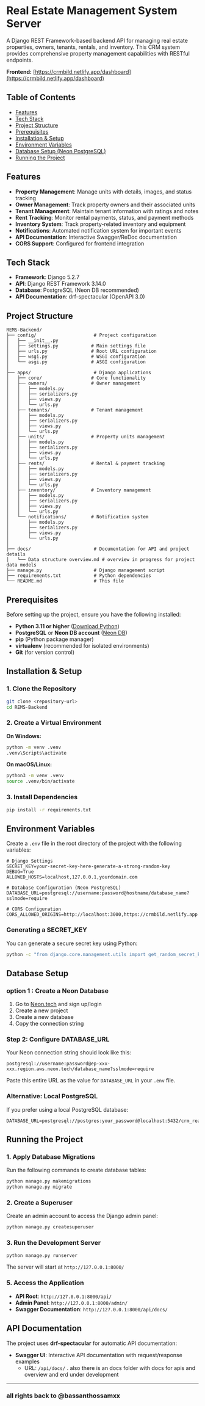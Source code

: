 # Real Estate Management System Server

A Django REST Framework-based backend API for managing real estate properties, owners, tenants, rentals, and inventory. This CRM system provides comprehensive property management capabilities with RESTful endpoints.

**Frontend:** [https://crmbild.netlify.app/dashboard](https://crmbild.netlify.app/dashboard)

## Table of Contents

- [Features](#features)
- [Tech Stack](#tech-stack)
- [Project Structure](#project-structure)
- [Prerequisites](#prerequisites)
- [Installation & Setup](#installation--setup)
- [Environment Variables](#environment-variables)
- [Database Setup (Neon PostgreSQL)](#database-setup-neon-postgresql)
- [Running the Project](#running-the-project)
## Features

- **Property Management**: Manage units with details, images, and status tracking
- **Owner Management**: Track property owners and their associated units
- **Tenant Management**: Maintain tenant information with ratings and notes
- **Rent Tracking**: Monitor rental payments, status, and payment methods
- **Inventory System**: Track property-related inventory and equipment
- **Notifications**: Automated notification system for important events
- **API Documentation**: Interactive Swagger/ReDoc documentation
- **CORS Support**: Configured for frontend integration

##  Tech Stack

- **Framework**: Django 5.2.7
- **API**: Django REST Framework 3.14.0
- **Database**: PostgreSQL (Neon DB recommended)
- **API Documentation**: drf-spectacular (OpenAPI 3.0)

## Project Structure

```
REMS-Backend/
├── config/                     # Project configuration
│   ├── __init__.py
│   ├── settings.py            # Main settings file
│   ├── urls.py                # Root URL configuration
│   ├── wsgi.py                # WSGI configuration
│   └── asgi.py                # ASGI configuration
│
├── apps/                       # Django applications
│   ├── core/                  # Core functionality
│   ├── owners/                # Owner management
│   │   ├── models.py
│   │   ├── serializers.py
│   │   ├── views.py
│   │   └── urls.py
│   ├── tenants/               # Tenant management
│   │   ├── models.py
│   │   ├── serializers.py
│   │   ├── views.py
│   │   └── urls.py
│   ├── units/                 # Property units management
│   │   ├── models.py
│   │   ├── serializers.py
│   │   ├── views.py
│   │   └── urls.py
│   ├── rents/                 # Rental & payment tracking
│   │   ├── models.py
│   │   ├── serializers.py
│   │   ├── views.py
│   │   └── urls.py
│   ├── inventory/             # Inventory management
│   │   ├── models.py
│   │   ├── serializers.py
│   │   ├── views.py
│   │   └── urls.py
│   └── notifications/         # Notification system
│       ├── models.py
│       ├── serializers.py
│       ├── views.py
│       └── urls.py
│
├── docs/                       # Documentation for API and project details
│   └── Data structure overview.md # overview in progress for project data models
├── manage.py                   # Django management script
├── requirements.txt            # Python dependencies
└── README.md                   # This file
```

## Prerequisites

Before setting up the project, ensure you have the following installed:

- **Python 3.11 or higher** ([Download Python](https://www.python.org/downloads/))
- **PostgreSQL** or **Neon DB account** ([Neon DB](https://neon.tech/))
- **pip** (Python package manager)
- **virtualenv** (recommended for isolated environments)
- **Git** (for version control)

## Installation & Setup

### 1. Clone the Repository

```bash
git clone <repository-url>
cd REMS-Backend
```

### 2. Create a Virtual Environment

**On Windows:**
```bash
python -m venv .venv
.venv\Scripts\activate
```

**On macOS/Linux:**
```bash
python3 -m venv .venv
source .venv/bin/activate
```

### 3. Install Dependencies

```bash
pip install -r requirements.txt
```

## Environment Variables

Create a `.env` file in the root directory of the project with the following variables:

```env
# Django Settings
SECRET_KEY=your-secret-key-here-generate-a-strong-random-key
DEBUG=True
ALLOWED_HOSTS=localhost,127.0.0.1,yourdomain.com

# Database Configuration (Neon PostgreSQL)
DATABASE_URL=postgresql://username:password@hostname/database_name?sslmode=require

# CORS Configuration
CORS_ALLOWED_ORIGINS=http://localhost:3000,https://crmbild.netlify.app
```

### Generating a SECRET_KEY

You can generate a secure secret key using Python:

```bash
python -c "from django.core.management.utils import get_random_secret_key; print(get_random_secret_key())"
```

##  Database Setup 

### option 1 : Create a Neon Database

1. Go to [Neon.tech](https://neon.tech/) and sign up/login
2. Create a new project
3. Create a new database
4. Copy the connection string

### Step 2: Configure DATABASE_URL

Your Neon connection string should look like this:

```
postgresql://username:password@ep-xxx-xxx.region.aws.neon.tech/database_name?sslmode=require
```

Paste this entire URL as the value for `DATABASE_URL` in your `.env` file.

### Alternative: Local PostgreSQL

If you prefer using a local PostgreSQL database:

```env
DATABASE_URL=postgresql://postgres:your_password@localhost:5432/crm_real_state
```

## Running the Project

### 1. Apply Database Migrations

Run the following commands to create database tables:

```bash
python manage.py makemigrations
python manage.py migrate
```

### 2. Create a Superuser

Create an admin account to access the Django admin panel:

```bash
python manage.py createsuperuser
```

### 3. Run the Development Server

```bash
python manage.py runserver
```

The server will start at `http://127.0.0.1:8000/`

### 5. Access the Application

- **API Root**: `http://127.0.0.1:8000/api/`
- **Admin Panel**: `http://127.0.0.1:8000/admin/`
- **Swagger Documentation**: `http://127.0.0.1:8000/api/docs/`

## API Documentation

The project uses **drf-spectacular** for automatic API documentation:

- **Swagger UI**: Interactive API documentation with request/response examples
  - URL: `/api/docs/`
. also there is an docs folder with docs for apis and overview and erd under development
---
### all rights back to @bassanthossamxx 

